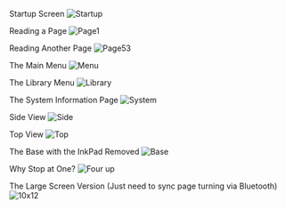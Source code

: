Startup Screen
![Startup](https://github.com/jackbrennan-creator/minimalist-ebook-reader/blob/main/Gallery/startup.JPG)

Reading a Page
![Page1](https://github.com/jackbrennan-creator/minimalist-ebook-reader/blob/main/Gallery/page1.JPG)

Reading Another Page
![Page53](https://github.com/jackbrennan-creator/minimalist-ebook-reader/blob/main/Gallery/page53.JPG)

The Main Menu
![Menu](https://github.com/jackbrennan-creator/minimalist-ebook-reader/blob/main/Gallery/menu.JPG)

The Library Menu
![Library](https://github.com/jackbrennan-creator/minimalist-ebook-reader/blob/main/Gallery/library.JPG)

The System Information Page
![System](https://github.com/jackbrennan-creator/minimalist-ebook-reader/blob/main/Gallery/system.JPG)

Side View
![Side](https://github.com/jackbrennan-creator/minimalist-ebook-reader/blob/main/Gallery/side.JPG)

Top View
![Top](https://github.com/jackbrennan-creator/minimalist-ebook-reader/blob/main/Gallery/top.JPG)

The Base with the InkPad Removed 
![Base](https://github.com/jackbrennan-creator/minimalist-ebook-reader/blob/main/Gallery/base.JPG)

Why Stop at One?
![Four up](https://github.com/jackbrennan-creator/minimalist-ebook-reader/blob/main/Gallery/four_up.JPG)

The Large Screen Version (Just need to sync page turning via Bluetooth)
![10x12](https://github.com/jackbrennan-creator/minimalist-ebook-reader/blob/main/Gallery/10x12.JPG)

